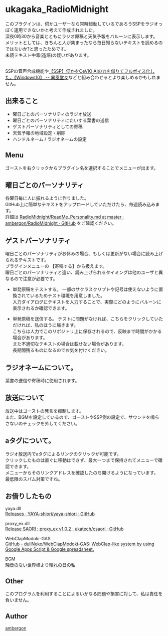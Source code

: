 # ukagaka_RadioMidnight 
このプラグインは、伺かユーザーなら常時起動しているであろうSSPをラジオっぽく運用できないかと考えて作成されました。<br>
深夜0時30から音楽とともにラジオ原稿と天気予報をバルーンに表示します。<br>
メリットとしては、きちんと人が集まったなら毎日知らないテキストを読めるのではないか?と思ったためです。<br>
未読テキスト中毒(造語)の疑いがあります。<br><br>

SSPの音声合成機能や[【SSP】伺かをCeVIO AIの力を借りてフルボイス化した。【Windows10】 -- 異風堂々](https://ambergonslibrary.com/ukagaka/8544/)などと組み合わせるとより楽しめるかもしれません。<br>


## 出来ること
- 曜日ごとのパーソナリティのラジオ放送
- 曜日ごとのパーソナリティにたいする葉書の送信
- ゲストパーソナリティとしての寄稿
- 天気予報の地域設定・削除
- ハンドルネーム / ラジオネームの設定


## Menu
ゴーストを右クリックからプラグイン名を選択することでメニューが出ます。<br>


## 曜日ごとのパーソナリティ
各曜日毎に人に振れるように作りました。<br>
GitHub上に簡単なテキストをアップロードしていただけたら、毎週読み込みます。<br>
詳細は [RadioMidnight/ReadMe_Personality.md at master · ambergon/RadioMidnight · GitHub](https://github.com/ambergon/RadioMidnight/blob/master/ReadMe_Personality.md) をご確認ください。<br>


## ゲストパーソナリティ
曜日ごとのパーソナリティがお休みの場合、もしくは更新がない場合に読み上げられるテキストです。<br>
プラグインメニューの 【寄稿する】から扱えます。<br>
曜日ごとのパーソナリティと違い、読み上げられるタイミングは他のユーザと異なるので注意が必要です。<br>

- 単発原稿をテストする。
    一部のサクラスクリプトや記号は使えないように置換されているためテスト環境を用意しました。<br>
    入力ダイアログにテキストを入力することで、実際にどのようにバルーンに表示されるか確認できます。<br>

- 単発原稿を送信する。
    テストに問題がなければ、こちらをクリックしていただければ、私のほうに届きます。<br>
    こちらは人力でこのリポジトリ上に保存されるので、反映まで時間がかかる場合があります。<br>
    また不適切なテキストの場合は載せない場合があります。<br>
    長期間残るものになるのでお気を付けください。<br>


## ラジオネームについて。
葉書の送信や寄稿時に使用されます。<br>


## 放送について
放送中はゴーストの発言を抑制します。<br>
また、BGMを設定しているので、ゴーストやSSP側の設定で、サウンドを鳴らさないのチェックを外してください。<br>


## aタグについて。
ラジオ放送内でaタグによるリンクのクリックが可能です。<br>
クリックしたものは直ぐに移動はできず、最大一つまで保持されてメニューで確認できます。<br>
メニューからそのリンクアドレスを確認したのち開けるようになっています。<br>
最低限のスパム対策ですね。<br>


## お借りしたもの
yaya.dll<br>
[Releases · YAYA-shiori/yaya-shiori · GitHub](https://github.com/YAYA-shiori/yaya-shiori/releases)<br>

proxy_ex.dll<br>
[Release SAORI : proxy_ex v1.0.2 · ukatech/csaori · GitHub](https://github.com/ukatech/csaori/releases/tag/saori_proxy_ex_v1.0.2)<br>

WebClapModoki-GAS<br>
[GitHub - dullNeko/WebClapModoki-GAS: WebClap-like system by using Google Apps Script & Google spreadsheet.](https://github.com/dullNeko/WebClapModoki-GAS)<br>

BGM<br>
[騒音のない世界](https://noiselessworld.net/music)様より[晴れの日の私](https://soundcloud.com/baron1_3/harenohi)<br>


## Other
このプログラムを利用することによるいかなる問題や損害に対して、私は責任を負いません。<br>


## Author
[ambergon](https://twitter.com/Sc_lFoxGon)











